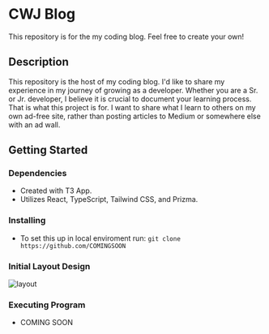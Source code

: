 # CWJ Blog

This repository is for the my coding blog. Feel free to create your own!

## Description

This repository is the host of my coding blog. I'd like to share my experience in my journey of growing as a developer. Whether you are a Sr. or Jr. developer, I believe it is crucial to document your learning process. That is what this project is for. I want to share what I learn to others on my own ad-free site, rather than posting articles to Medium or somewhere else with an ad wall.

## Getting Started

### Dependencies

* Created with T3 App.
* Utilizes React, TypeScript, Tailwind CSS, and Prizma.

### Installing

* To set this up in local enviroment run:
```git clone https://github.com/COMINGSOON```

### Initial Layout Design
![layout](https://user-images.githubusercontent.com/85002387/214331947-d0947ed5-a512-4186-b452-a606aaed5a6b.png)

### Executing Program

* COMING SOON

